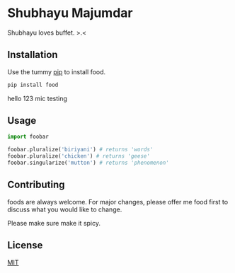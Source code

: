 
# Shubhayu Majumdar
Shubhayu loves buffet. >.<

## Installation

Use the tummy [pip](https://pip.pypa.io/en/stable/) to install food.

```bash
pip install food
```
hello 123 mic testing

## Usage

```python
import foobar

foobar.pluralize('biriyani') # returns 'words'
foobar.pluralize('chicken') # returns 'geese'
foobar.singularize('mutton') # returns 'phenomenon'
```

## Contributing
foods are always welcome. For major changes, please offer me food first to discuss what you would like to change.

Please make sure make it spicy.

## License
[MIT](https://choosealicense.com/licenses/mit/)
